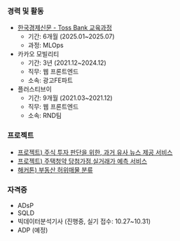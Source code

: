 ### 경력 및 활동
- [한국경제신문 - Toss Bank 교육과정](https://hktossbank.com/)
  - 기간: 6개월 (2025.01~2025.07)
  - 과정: MLOps
- 카카오 모빌리티
  - 기간: 3년 (2021.12~2024.12)
  - 직무: 웹 프론트엔드
  - 소속: 광고FE파트
- 플러스티브이
  - 기간: 9개월 (2021.03~2021.12)
  - 직무: 웹 프론트엔드
  - 소속: RND팀
 
### 프로젝트
- [프로젝트) 주식 투자 판단을 위한, 과거 유사 뉴스 제공 서비스](https://github.com/choikwangil95/HKToss-MLOps-Project-Final)
- [프로젝트) 주택청약 당첨가점,실거래가 예측 서비스](https://github.com/choikwangil95/HKToss-MLOps-Proejct)
- [해커톤) 부동산 허위매물 분류](https://github.com/choikwangil95/ML_Hackerton)

### 자격증
- ADsP
- SQLD
- 빅데이터분석기사 (진행중, 실기 접수: 10.27~10.31)
- ADP (예정)
